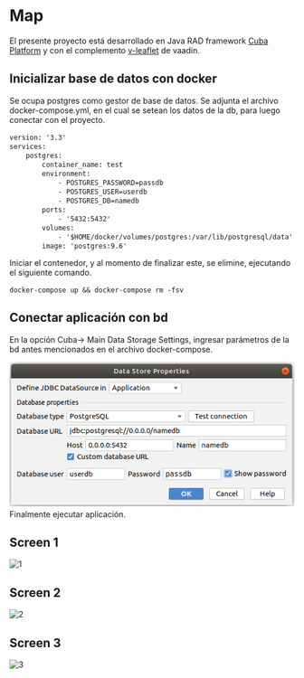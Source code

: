 # Map

El presente proyecto está desarrollado en Java RAD framework  [Cuba Platform](https://www.cuba-platform.com/) y con el complemento [v-leaflet](https://vaadin.com/directory/component/v-leaflet) de vaadin.

## Inicializar base de datos con docker
Se ocupa postgres como gestor de base de datos. Se adjunta el archivo docker-compose.yml, en el cual se setean los datos de la db, para luego conectar con el proyecto.

```
version: '3.3'
services:
    postgres:
        container_name: test
        environment:
            - POSTGRES_PASSWORD=passdb
            - POSTGRES_USER=userdb
            - POSTGRES_DB=namedb
        ports:
            - '5432:5432'
        volumes:
            - '$HOME/docker/volumes/postgres:/var/lib/postgresql/data'
        image: 'postgres:9.6'
```
Iniciar el contenedor, y al momento de finalizar este, se elimine, ejecutando el siguiente comando.
```
docker-compose up && docker-compose rm -fsv
```
## Conectar aplicación con bd

En la opción Cuba-> Main Data Storage Settings, ingresar parámetros de la bd antes mencionados en el archivo docker-compose.

<img src="image/img1.png">
Finalmente ejecutar aplicación.

## Screen 1
![1](https://user-images.githubusercontent.com/33637622/87863548-09e47d00-c92a-11ea-8b8d-de6302a35a84.gif)

## Screen 2
![2](https://user-images.githubusercontent.com/33637622/87863552-17016c00-c92a-11ea-8894-097e131b0ab8.gif)

## Screen 3
![3](https://user-images.githubusercontent.com/33637622/87863570-36989480-c92a-11ea-8510-2bce88404e50.gif)
